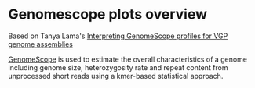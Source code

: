 Genomescope plots overview
==========================
Based on Tanya Lama's [Interpreting GenomeScope profiles for VGP genome assemblies](https://hackmd.io/@tlama/Sk1HmluTH)

[GenomeScope](https://github.com/schatzlab/genomescope) is used to estimate the overall characteristics of a genome including genome size, heterozygosity rate and repeat content from unprocessed short reads using a kmer-based statistical approach.
